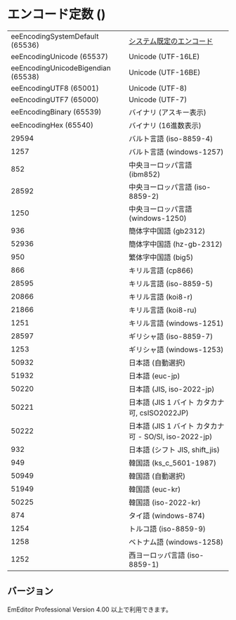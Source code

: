 # エンコード定数 ()

|     |     |
| --- | --- |
| eeEncodingSystemDefault (65536) | [システム既定のエンコード](../../glossary/systemdefaultencoding) |
| eeEncodingUnicode (65537) | Unicode (UTF-16LE) |
| eeEncodingUnicodeBigendian (65538) | Unicode (UTF-16BE) |
| eeEncodingUTF8 (65001) | Unicode (UTF-8) |
| eeEncodingUTF7 (65000) | Unicode (UTF-7) |
| eeEncodingBinary (65539) | バイナリ (アスキー表示) |
| eeEncodingHex (65540) | バイナリ (16進数表示) |
| 29594 | バルト言語 (iso-8859-4) |
| 1257 | バルト言語 (windows-1257) |
| 852 | 中央ヨーロッパ言語 (ibm852) |
| 28592 | 中央ヨーロッパ言語 (iso-8859-2) |
| 1250 | 中央ヨーロッパ言語 (windows-1250) |
| 936 | 簡体字中国語 (gb2312) |
| 52936 | 簡体字中国語 (hz-gb-2312) |
| 950 | 繁体字中国語 (big5) |
| 866 | キリル言語 (cp866) |
| 28595 | キリル言語 (iso-8859-5) |
| 20866 | キリル言語 (koi8-r) |
| 21866 | キリル言語 (koi8-ru) |
| 1251 | キリル言語 (windows-1251) |
| 28597 | ギリシャ語 (iso-8859-7) |
| 1253 | ギリシャ語 (windows-1253) |
| 50932 | 日本語 (自動選択) |
| 51932 | 日本語 (euc-jp) |
| 50220 | 日本語 (JIS, iso-2022-jp) |
| 50221 | 日本語 (JIS 1 バイト カタカナ可, csISO2022JP) |
| 50222 | 日本語 (JIS 1 バイト カタカナ可 - SO/SI, iso-2022-jp) |
| 932 | 日本語 (シフト JIS, shift\_jis) |
| 949 | 韓国語 (ks\_c\_5601-1987) |
| 50949 | 韓国語 (自動選択) |
| 51949 | 韓国語 (euc-kr) |
| 50225 | 韓国語 (iso-2022-kr) |
| 874 | タイ語 (windows-874) |
| 1254 | トルコ語 (iso-8859-9) |
| 1258 | ベトナム語 (windows-1258) |
| 1252 | 西ヨーロッパ言語 (iso-8859-1) |

## バージョン

EmEditor Professional Version 4.00 以上で利用できます。